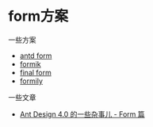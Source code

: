 # form方案

一些方案

- [antd form](https://ant-design.gitee.io/components/form-cn/)
- [formik](https://formik.bootcss.com/)
- [final form](https://github.com/final-form/final-form)
- [formily](https://github.com/alibaba/formily)

一些文章

- [Ant Design 4.0 的一些杂事儿 - Form 篇](https://zhuanlan.zhihu.com/p/102057196)
